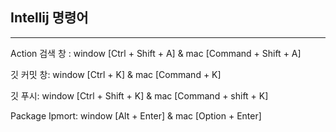 ## Intellij 명령어

***

Action 검색 창 : window [Ctrl + Shift + A] & mac [Command + Shift + A]

깃 커밋 창: window [Ctrl + K] & mac [Command + K]

깃 푸시: window [Ctrl + Shift + K] & mac [Command + shift + K]

Package Ipmort: window [Alt + Enter] & mac [Option + Enter]

